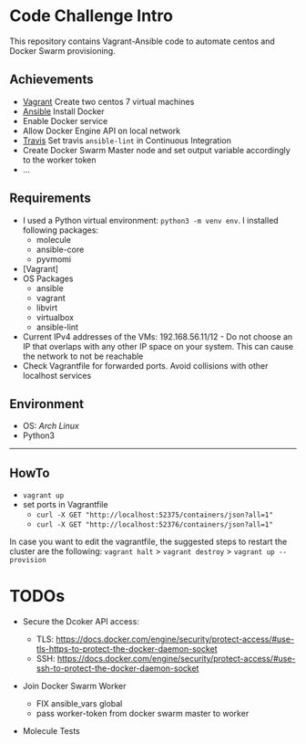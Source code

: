 # Code Challenge Intro
This repository contains Vagrant-Ansible code to automate centos and Docker Swarm provisioning.

## Achievements
- [Vagrant](https://www.vagrantup.com/) Create two centos 7 virtual machines
- [Ansible](https://www.ansible.com/) Install Docker
- Enable Docker service
- Allow Docker Engine API on local network
- [Travis](https://travis-ci.org/) Set travis ```ansible-lint``` in Continuous Integration
- Create Docker Swarm Master node and set output variable accordingly to the worker token
- ...

## Requirements 
- I used a Python virtual environment: ```python3 -m venv env```. I installed following packages:
    - molecule
    - ansible-core
    - pyvmomi
- [Vagrant]
- OS Packages
    - ansible
    - vagrant
    - libvirt
    - virtualbox
    - ansible-lint
- Current IPv4 addresses of the VMs: 192.168.56.11/12 - Do not choose an IP that overlaps with any other IP space on your system. This can cause the network to not be reachable
- Check Vagrantfile for forwarded ports. Avoid collisions with other localhost services

## Environment 
- OS: _Arch Linux_
- Python3

***
## HowTo
- ```vagrant up```
- set ports in Vagrantfile
    - ```curl -X GET "http://localhost:52375/containers/json?all=1"```
    - ```curl -X GET "http://localhost:52376/containers/json?all=1"```

In case you want to edit the vagrantfile, the suggested steps to restart the cluster are the following: ```vagrant halt``` > ```vagrant destroy``` > ```vagrant up --provision```

# TODOs
- Secure the Dcoker API access:
    - TLS: https://docs.docker.com/engine/security/protect-access/#use-tls-https-to-protect-the-docker-daemon-socket
    - SSH: https://docs.docker.com/engine/security/protect-access/#use-ssh-to-protect-the-docker-daemon-socket

- Join Docker Swarm Worker
    - FIX ansible_vars global
    - pass worker-token from docker swarm master to worker
- Molecule Tests
